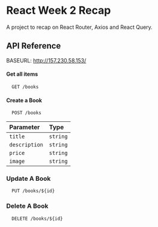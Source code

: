 # React Week 2 Recap

A project to recap on React Router, Axios and React Query.

## API Reference

BASEURL: http://157.230.58.153/

#### Get all items

```http
  GET /books
```

#### Create a Book

```http
  POST /books
```

| Parameter     | Type     |
| :------------ | :------- |
| `title`       | `string` |
| `description` | `string` |
| `price`       | `string` |
| `image`       | `string` |

### Update A Book

```http
  PUT /books/${id}
```

### Delete A Book

```http
  DELETE /books/${id}
```
